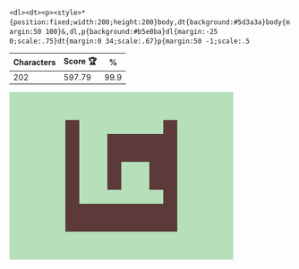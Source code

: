 `<dl><dt><p><style>*{position:fixed;width:200;height:200}body,dt{background:#5d3a3a}body{margin:50 100}&,dl,p{background:#b5e0ba}dl{margin:-25 0;scale:.75}dt{margin:0 34;scale:.67}p{margin:50 -1;scale:.5`

| Characters | Score 🏆 | %    |
| ---------- | -------- | ---- |
| 202        | 597.79   | 99.9 |

![](/2024/oct2024/09/20241009.png)
